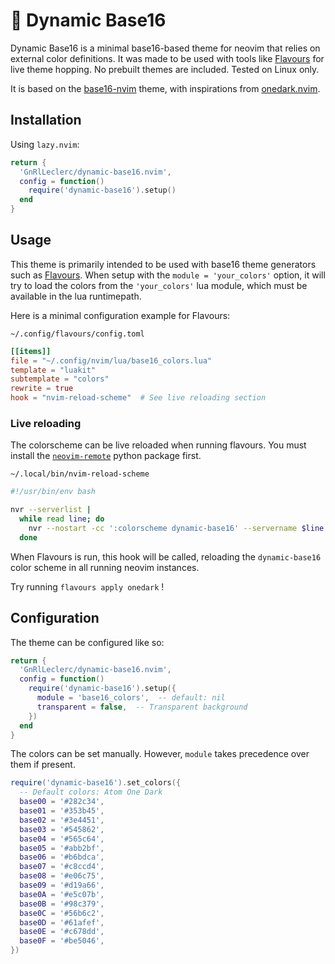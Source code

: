 # 🎨 Dynamic Base16

Dynamic Base16 is a minimal base16-based theme for neovim that relies on external color definitions. It was made to be used with tools like [Flavours](https://github.com/Misterio77/flavours) for live theme hopping. No prebuilt themes are included. Tested on Linux only.

It is based on the [base16-nvim](https://github.com/RRethy/base16-nvim/tree/master) theme, with inspirations from [onedark.nvim](https://github.com/navarasu/onedark.nvim).

## Installation

Using `lazy.nvim`:

```lua
return {
  'GnRlLeclerc/dynamic-base16.nvim',
  config = function()
    require('dynamic-base16').setup()
  end
}
```

## Usage

This theme is primarily intended to be used with base16 theme generators such as [Flavours](https://github.com/Misterio77/flavours). When setup with the `module = 'your_colors'` option, it will try to load the colors from the `'your_colors'` lua module, which must be available in the lua runtimepath.

Here is a minimal configuration example for Flavours:

`~/.config/flavours/config.toml`

```toml
[[items]]
file = "~/.config/nvim/lua/base16_colors.lua"
template = "luakit"
subtemplate = "colors"
rewrite = true
hook = "nvim-reload-scheme"  # See live reloading section
```

### Live reloading

The colorscheme can be live reloaded when running flavours. You must install the [`neovim-remote`](https://pypi.org/project/neovim-remote/) python package first.

`~/.local/bin/nvim-reload-scheme`

```bash
#!/usr/bin/env bash

nvr --serverlist |
  while read line; do
    nvr --nostart -cc ':colorscheme dynamic-base16' --servername $line &
  done
```

When Flavours is run, this hook will be called, reloading the `dynamic-base16` color scheme in all running neovim instances.

Try running `flavours apply onedark` !

## Configuration

The theme can be configured like so:

```lua
return {
  'GnRlLeclerc/dynamic-base16.nvim',
  config = function()
    require('dynamic-base16').setup({
      module = 'base16_colors',  -- default: nil
      transparent = false,  -- Transparent background
    })
  end
}
```

The colors can be set manually. However, `module` takes precedence over them if present.

```lua
require('dynamic-base16').set_colors({
  -- Default colors: Atom One Dark
  base00 = '#282c34',
  base01 = '#353b45',
  base02 = '#3e4451',
  base03 = '#545862',
  base04 = '#565c64',
  base05 = '#abb2bf',
  base06 = '#b6bdca',
  base07 = '#c8ccd4',
  base08 = '#e06c75',
  base09 = '#d19a66',
  base0A = '#e5c07b',
  base0B = '#98c379',
  base0C = '#56b6c2',
  base0D = '#61afef',
  base0E = '#c678dd',
  base0F = '#be5046',
})

```
